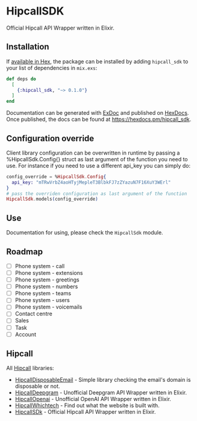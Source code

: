 # HipcallSDK

Official Hipcall API Wrapper written in Elixir.

## Installation

If [available in Hex](https://hex.pm/docs/publish), the package can be installed
by adding `hipcall_sdk` to your list of dependencies in `mix.exs`:

```elixir
def deps do
  [
    {:hipcall_sdk, "~> 0.1.0"}
  ]
end
```

Documentation can be generated with [ExDoc](https://github.com/elixir-lang/ex_doc)
and published on [HexDocs](https://hexdocs.pm). Once published, the docs can
be found at <https://hexdocs.pm/hipcall_sdk>.

## Configuration override

Client library configuration can be overwritten in runtime by passing a %HipcallSdk.Config{} 
struct as last argument of the function you need to use. For instance if you need to use a different 
api_key you can simply do:

```elixir
config_override = %HipcallSdk.Config{
  api_key: "mTRwVrbZ4aoHTyjMepleT3BlbkFJ7zZYazuN7F16XuY3WErl"
}
# pass the overriden configuration as last argument of the function
HipcallSdk.models(config_override)
```

## Use

Documentation for using, please check the `HipcallSdk` module.

## Roadmap

- [ ] Phone system - call
- [ ] Phone system - extensions
- [ ] Phone system - greetings
- [ ] Phone system - numbers
- [ ] Phone system - teams
- [ ] Phone system - users
- [ ] Phone system - voicemails
- [ ] Contact centre
- [ ] Sales 
- [ ] Task
- [ ] Account

## Hipcall

All [Hipcall](https://www.hipcall.com/en-gb/) libraries:

- [HipcallDisposableEmail](https://github.com/hipcall/hipcall_disposable_email) - Simple library checking the email's domain is disposable or not.
- [HipcallDeepgram](https://github.com/hipcall/hipcall_deepgram) - Unofficial Deepgram API Wrapper written in Elixir.
- [HipcallOpenai](https://github.com/hipcall/hipcall_openai) - Unofficial OpenAI API Wrapper written in Elixir.
- [HipcallWhichtech](https://github.com/hipcall/hipcall_whichtech) - Find out what the website is built with.
- [HipcallSDk](https://github.com/hipcall/elixir_sdk) - Official Hipcall API Wrapper written in Elixir.